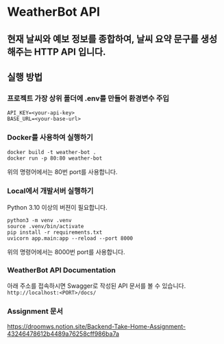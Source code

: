# WeatherBot API

## 현재 날씨와 예보 정보를 종합하여, 날씨 요약 문구를 생성해주는 HTTP API 입니다.

## 실행 방법

### 프로젝트 가장 상위 폴더에 .env를 만들어 환경변수 주입
```
API_KEY=<your-api-key>
BASE_URL=<your-base-url>
```

### Docker를 사용하여 실행하기
```
docker build -t weather-bot .
docker run -p 80:80 weather-bot
```
위의 명령어에서는 80번 port를 사용합니다.

### Local에서 개발서버 실행하기
Python 3.10 이상의 버젼이 필요합니다.
```
python3 -m venv .venv
source .venv/bin/activate
pip install -r requirements.txt
uvicorn app.main:app --reload --port 8000
```
 위의 명령어에서는 8000번 port를 사용합니다.

### WeatherBot API Documentation
아래 주소를 접속하시면 Swagger로 작성된 API 문서를 볼 수 있습니다.
`http://localhost:<PORT>/docs/`

### Assignment 문서
https://droomws.notion.site/Backend-Take-Home-Assignment-43246478612b4489a76258cff986ba7a

